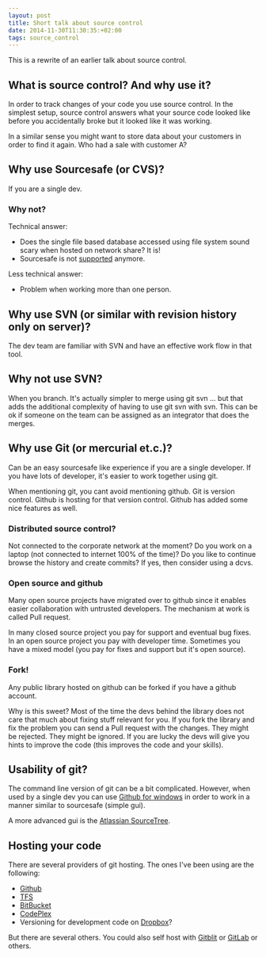 ```yaml
---
layout: post
title: Short talk about source control
date: 2014-11-30T11:30:35:+02:00
tags: source_control
---
```


This is a rewrite of an earlier talk about source control.

## What is source control? And why use it?

In order to track changes of your code you use source control. In the simplest setup, source control answers what your source code looked like before you accidentally broke but it looked like it was working.

In a similar sense you might want to store data about your customers in order to find it again. Who had a sale with customer A?

## Why use Sourcesafe (or CVS)?

If you are a single dev.

### Why not?

Technical answer:

* Does the single file based database accessed using file system sound scary when hosted on network share? It is!
* Sourcesafe is not [supported](http://blogs.msdn.com/b/ukmsdn/archive/2011/01/04/end-of-support-for-visual-sourcesafe.aspx) anymore.

Less technical answer:

* Problem when working more than one person.

## Why use SVN (or similar with revision history only on server)?

The dev team are familiar with SVN and have an effective work flow in that tool.

## Why not use SVN?

When you branch. It's actually simpler to merge using git svn ... but that adds the additional complexity of having to use git svn with svn. This can be ok if someone on the team can be assigned as an integrator that does the merges.

## Why use Git (or mercurial et.c.)?

Can be an easy sourcesafe like experience if you are a single developer. If you have lots of developer, it's easier to work together using git.

When mentioning git, you cant avoid mentioning github. Git is version control. Github is hosting for that version control. Github has added some nice features as well.

### Distributed source control?

Not connected to the corporate network at the moment? Do you work on a laptop (not connected to internet 100% of the time)? Do you like to continue browse the history and create commits? If yes, then consider using a dcvs.

### Open source and github

Many open source projects have migrated over to github since it enables easier collaboration with untrusted developers. The mechanism at work is called Pull request.

In many closed source project you pay for support and eventual bug fixes. In an open source project you pay with developer time. Sometimes you have a mixed model (you pay for fixes and support but it's open source).

### Fork!

Any public library hosted on github can be forked if you have a github account.

Why is this sweet? Most of the time the devs behind the library does not care that much about fixing stuff relevant for you. If you fork the library and fix the problem you can send a Pull request with the changes. They might be rejected. They might be ignored. If you are lucky the devs will give you hints to improve the code (this improves the code and your skills).

## Usability of git?

The command line version of git can be a bit complicated. However, when used by a single dev you can use [Github for windows](http://windows.github.com/) in order to work in a manner similar to sourcesafe (simple gui).

A more advanced gui is the [Atlassian SourceTree](http://www.sourcetreeapp.com/).

## Hosting your code

There are several providers of git hosting. The ones I've been using are the following:

* [Github](https://github.com/)
* [TFS](http://blogs.msdn.com/b/mvpawardprogram/archive/2013/11/13/git-for-tfs-2013.aspx)
* [BitBucket](https://bitbucket.org)
* [CodePlex](https://www.codeplex.com/)
* Versioning for development code on [Dropbox](http://stackoverflow.com/questions/1960799/using-git-and-dropbox-together-effectively)?

But there are several others. You could also self host with [Gitblit](http://gitblit.com/) or [GitLab](https://about.gitlab.com/) or others.


